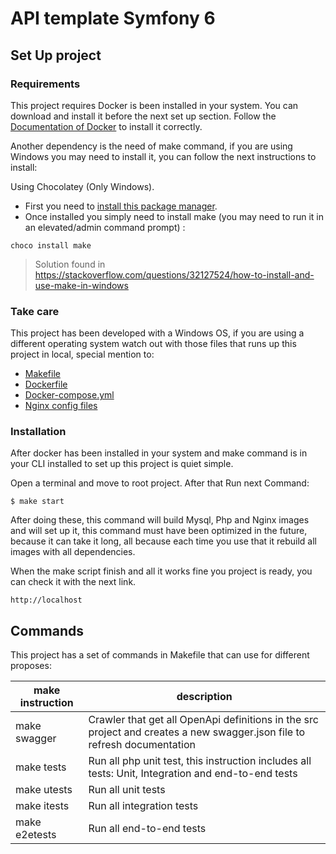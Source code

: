 # API template Symfony 6

## Set Up project

### Requirements

This project requires Docker is been installed in your system. You can download and install it before the next set up section.
Follow the [Documentation of Docker](https://docs.docker.com/) to install it correctly.

Another dependency is the need of make command, if you are using Windows you may need to install it,
you can follow the next instructions to install:

Using Chocolatey (Only Windows). 
- First you need to [install this package manager](https://chocolatey.org/install). 
- Once installed you simply need to install make (you may need to run it in an elevated/admin command prompt) :
```
choco install make
```
> Solution found in https://stackoverflow.com/questions/32127524/how-to-install-and-use-make-in-windows

### Take care

This project has been developed with a Windows OS, if you are using a different operating system watch out with
those files that runs up this project in local, special mention to:

- [Makefile](makefile)
- [Dockerfile](etc/dev/Dockerfile)
- [Docker-compose.yml](etc/dev/docker-compose.yml)
- [Nginx config files](etc/dev/nginx/)

### Installation

After docker has been installed in your system and make command is in your CLI installed
to set up this project is quiet simple.

Open a terminal and move to root project. After that Run next Command:

```
$ make start
```

After doing these, this command will build Mysql, Php and Nginx images and will set up
it, this command must have been optimized in the future, because it can take it long,
all because each time you use that it rebuild all images with all dependencies.

When the make script finish and all it works fine you project is ready, you can check it with the next link.

    http://localhost

## Commands

This project has a set of commands in Makefile that can use for different proposes:

| make instruction | description                                                                                                              |
|------------------|--------------------------------------------------------------------------------------------------------------------------|
| make swagger     | Crawler that get all OpenApi definitions in the src project and creates a new swagger.json file to refresh documentation |
| make tests       | Run all php unit test, this instruction includes all tests: Unit, Integration and end-to-end tests                       |
| make utests      | Run all unit tests                                                                                                       |
| make itests      | Run all integration tests                                                                                                |
| make e2etests    | Run all end-to-end tests                                                                                                 |
